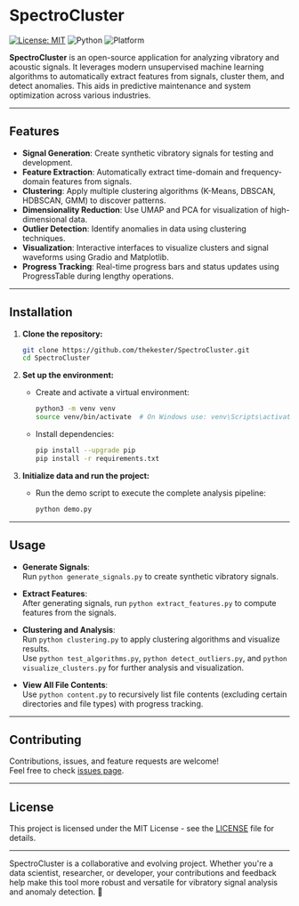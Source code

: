 # SpectroCluster

[![License: MIT](https://img.shields.io/badge/License-MIT-yellow.svg)](./LICENSE)
![Python](https://img.shields.io/badge/Python-3.8%2B-blue.svg)
![Platform](https://img.shields.io/badge/Platform-Linux%20%7C%20macOS%20%7C%20Windows-blue.svg)

**SpectroCluster** is an open-source application for analyzing vibratory and acoustic signals. It leverages modern unsupervised machine learning algorithms to automatically extract features from signals, cluster them, and detect anomalies. This aids in predictive maintenance and system optimization across various industries.

---

## Features

- **Signal Generation**: Create synthetic vibratory signals for testing and development.
- **Feature Extraction**: Automatically extract time-domain and frequency-domain features from signals.
- **Clustering**: Apply multiple clustering algorithms (K-Means, DBSCAN, HDBSCAN, GMM) to discover patterns.
- **Dimensionality Reduction**: Use UMAP and PCA for visualization of high-dimensional data.
- **Outlier Detection**: Identify anomalies in data using clustering techniques.
- **Visualization**: Interactive interfaces to visualize clusters and signal waveforms using Gradio and Matplotlib.
- **Progress Tracking**: Real-time progress bars and status updates using ProgressTable during lengthy operations.

---

## Installation

1. **Clone the repository:**
   ```bash
   git clone https://github.com/thekester/SpectroCluster.git
   cd SpectroCluster
   ```

2. **Set up the environment:**
   - Create and activate a virtual environment:
     ```bash
     python3 -m venv venv
     source venv/bin/activate  # On Windows use: venv\Scripts\activate
     ```
   - Install dependencies:
     ```bash
     pip install --upgrade pip
     pip install -r requirements.txt
     ```

3. **Initialize data and run the project:**
   - Run the demo script to execute the complete analysis pipeline:
     ```bash
     python demo.py
     ```

---

## Usage

- **Generate Signals**:  
  Run `python generate_signals.py` to create synthetic vibratory signals.

- **Extract Features**:  
  After generating signals, run `python extract_features.py` to compute features from the signals.

- **Clustering and Analysis**:  
  Run `python clustering.py` to apply clustering algorithms and visualize results.  
  Use `python test_algorithms.py`, `python detect_outliers.py`, and `python visualize_clusters.py` for further analysis and visualization.

- **View All File Contents**:  
  Use `python content.py` to recursively list file contents (excluding certain directories and file types) with progress tracking.

---

## Contributing

Contributions, issues, and feature requests are welcome!  
Feel free to check [issues page](https://github.com/thekester/SpectroCluster/issues).

---

## License

This project is licensed under the MIT License - see the [LICENSE](./LICENSE) file for details.

---

SpectroCluster is a collaborative and evolving project. Whether you're a data scientist, researcher, or developer, your contributions and feedback help make this tool more robust and versatile for vibratory signal analysis and anomaly detection. 🌟
